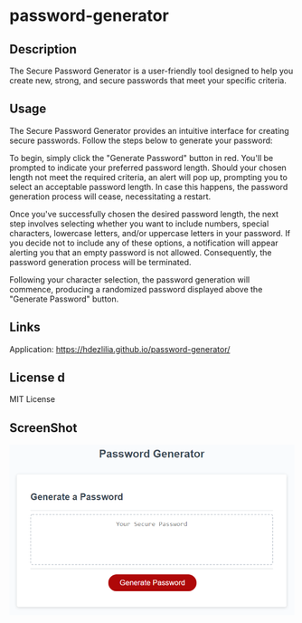 # password-generator

## Description
The Secure Password Generator is a user-friendly tool designed to help you create new, 
strong, and secure passwords that meet your specific criteria. 


## Usage
The Secure Password Generator provides an intuitive interface for creating secure passwords. Follow the steps below to generate your password:


To begin, simply click the "Generate Password" button in red. You'll be prompted to indicate your preferred password length. Should your chosen length not meet the required criteria, an alert will pop up, prompting you to select an acceptable password length. In case this happens, the password generation process will cease, necessitating a restart.

Once you've successfully chosen the desired password length, the next step involves selecting whether you want to include numbers, special characters, lowercase letters, and/or uppercase letters in your password. If you decide not to include any of these options, a notification will appear alerting you that an empty password is not allowed. Consequently, the password generation process will be terminated.

Following your character selection, the password generation will commence, producing a randomized password displayed above the "Generate Password" button.

## Links 
Application: https://hdezlilia.github.io/password-generator/


## License d

MIT License 

## ScreenShot 

![Screenshot](03-javascript-homework-demo.png)
 